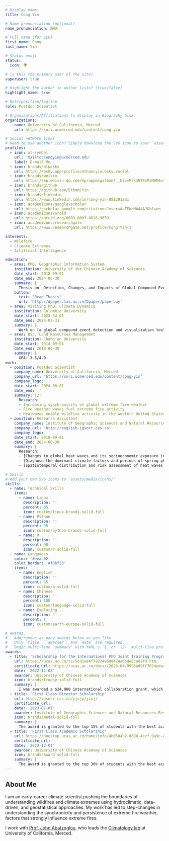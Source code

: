 ```yaml
---
# Display name
title: Cong Yin

# Name pronunciation (optional)
name_pronunciation: 殷聪

# Full name (for SEO)
first_name: Cong
last_name: Yin

# Status emoji
status:
  icon: 🌍

# Is this the primary user of the site?
superuser: true

# Highlight the author in author lists? (true/false)
highlight_name: true

# Role/position/tagline
role: Postdoc Scientist

# Organizations/Affiliations to display in Biography blox
organizations:
  - name: University of California, Merced
    url: https://snri.ucmerced.edu/content/cong-yin

# Social network links
# Need to use another icon? Simply download the SVG icon to your `assets/media/icons/` folder.
profiles:
  - icon: at-symbol
    url: 'mailto:congyin@ucmerced.edu'
    label: E-mail Me
  - icon: brands/bluesky
    url: https://bsky.app/profile/ethancyin.bsky.social
  - icon: brands/weixin
    url: https://mp.weixin.qq.com/mp/appmsgalbum?__biz=Mzk3NTExMzM0MA==&action=getalbum&album_id=3910201765521752070#wechat_redirect
  - icon: brands/github
    url: https://github.com/EthanCYin
  - icon: brands/linkedin
    url: https://www.linkedin.com/in/cong-yin-0812912a1
  - icon: academicons/google-scholar
    url: https://scholar.google.com/citations?user=AaTFWdMAAAAJ&hl=en
  - icon: academicons/orcid
    url: https://orcid.org/0009-0003-8618-9659
  - icon: academicons/researchgate
    url: https://www.researchgate.net/profile/Cong-Yin-3

interests:
  - Wildfire
  - Climate Extremes
  - Artificial Intelligence

education:
  - area: PhD, Geographic Information System
    institution: University of the Chinese Academy of Sciences
    date_start: 2018-09-01
    date_end: 2024-06-30
    summary: |
      Thesis on _Detection, Changes, and Impacts of Global Compound Events_. Supervised by [Prof Juanle Wang](http://english.igsnrr.cas.cn/sourcedb/yw_30508/scientists/En_sklreis/200908/t20090819_456359.html).
    button:
      text: 'Read Thesis'
      url: 'http://dpaper.las.ac.cn/Dpaper/paperbuy'
  - area: Visiting PhD, Climate Dynamics
    institution: Columbia University
    date_start: 2023-04-01
    date_end: 2024-07-31
    summary: |
      Work on [a global compound event detection and visualization toolbox and dataset](https://doi.org/10.1038/s41597-025-04530-x). Supervised by [Prof. Mingfang Ting](https://lamont.columbia.edu/directory/mingfang-ting) and [Dr. Kai Kornhuber](https://iiasa.ac.at/staff/kai-kornhuber).
  - area: BSc, Land Resources Management
    institution: Chang’an University
    date_start: 2014-09-01
    date_end: 2018-06-30
    summary: |
      GPA: 3.5/4.0
work:
  - position: Postdoc Scientist
    company_name: University of California, Merced
    company_url: 'https://snri.ucmerced.edu/content/cong-yin'
    company_logo: ''
    date_start: 2024-08-01
    date_end: ''
    summary: |2-
      Research:
      - Increasing synchronicity of global extreme fire weather
      - Fire weather waves fuel extreme fire activity
      - Heatwaves enable wildfire activity in the western United States
  - position: Research Assistant
    company_name: Institute of Geographic Sciences and Natural Resources Research, CAS
    company_url: 'http://english.igsnrr.cas.cn'
    company_logo: ''
    date_start: 2018-09-01
    date_end: 2024-06-30
    summary: |
      Research:
      - [Changes in global heat waves and its socioeconomic exposure in a warmer future](https://doi.org/10.1016/j.crm.2022.100459)
      - [Diagnose the dominant climate factors and periods of spring phenology in Qinling Mountains, China](https://doi.org/10.1016/j.ecolind.2021.108211)
      - [Spatiotemporal distribution and risk assessment of heat waves based on apparent temperature in the one belt and one road region](https://doi.org/10.3390/rs12071174)

# Skills
# Add your own SVG icons to `assets/media/icons/`
skills:
  - name: Technical Skills
    items:
      - name: Linux
        description: ''
        percent: 85
        icon: custom/linux-brands-solid-full
      - name: Python
        description: ''
        percent: 95
        icon: custom/python-brands-solid-full
      - name: R
        description: ''
        percent: 90
        icon: custom/r-solid-full
  - name: Languages
    color: '#eeac02'
    color_border: '#f0bf23'
    items:
      - name: English
        description: ''
        percent: 85
        icon: custom/a-solid-full
      - name: Chinese
        description: ''
        percent: 100
        icon: custom/language-solid-full
      - name: Exploring...
        description: ''
        percent: 1
        icon: custom/earth-europe-solid-full

# Awards.
#   Add/remove as many awards below as you like.
#   Only `title`, `awarder`, and `date` are required.
#   Begin multi-line `summary` with YAML's `|` or `|2-` multi-line prefix and indent 2 spaces below.
awards:
  - title: 'Scholarship for the International PhD Joint Training Program'
    url: https://ucas.ac.cn/tz/5cd1a84f792248608474a6bde8ca02f0.htm
    certificate_url: https://ucas.ac.cn/docs//2023-04/9996a09ff7624edaadf98bd72fbf6a6e.pdf
    date: '2022-11-08'
    awarder: University of Chinese Academy of Sciences
    icon: brands/trophy-solid-full
    summary: |
      I was awarded a $24,000 international collaboration grant, which supported a 14-month research visit (April 2023 – July 2024) to Columbia University, under the mentorship of Dr. Mingfang Ting and Dr. Kai Kornhuber. This collaboration enabled me to work alongside leading climate scientists.
  - title: 'First Class Director Scholarship'
    url: http://igsnrr.cas.cn/yjsjy/jzxj/
    certificate_url: 
    date: '2023-07-01'
    awarder: Institute of Geographic Sciences and Natural Resources Research, CAS
    icon: brands/medal-solid-full
    summary: |
      The award is granted to the top 15% of students with the best academic performance.
  - title: 'First Class Academic Scholarship'
    url: https://onestop.ucas.ac.cn/home/info/4b058ab2-d690-4ccf-9a9c-4ec481c39749/1
    certificate_url: 
    date: '2023-12-01'
    awarder: University of Chinese Academy of Sciences
    icon: brands/award-solid-full
    summary: |
      The award is granted to the top 30% of students with the best academic performance.
---
```


## About Me

I am an early-career climate scientist pushing the boundaries of understanding wildfires and climate extremes using hydroclimatic, data-driven, and geostatistical approaches. My work has led to step-changes in understanding the synchronicity and persistence of extreme fire weather, factors that strongly influence extreme fires.

I work with [Prof. John Abatzoglou](https://engineering.ucmerced.edu/content/john-abatzoglou), who leads the [Climatology lab](https://www.climatologylab.org) at University of California, Merced.
